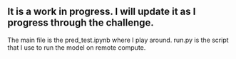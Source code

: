 ## It is a work in progress. I will update it as I progress through the challenge.

The main file is the pred_test.ipynb where I play around.
run.py is the script that I use to run the model on remote compute.